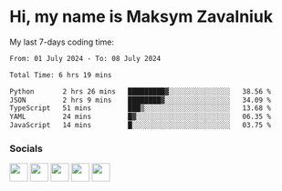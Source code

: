 Hi, my name is Maksym Zavalniuk
========================================================================================================================================

My last 7-days coding time:
<!--START_SECTION:waka-->

```txt
From: 01 July 2024 - To: 08 July 2024

Total Time: 6 hrs 19 mins

Python       2 hrs 26 mins   █████████▓░░░░░░░░░░░░░░░   38.56 %
JSON         2 hrs 9 mins    ████████▓░░░░░░░░░░░░░░░░   34.09 %
TypeScript   51 mins         ███▒░░░░░░░░░░░░░░░░░░░░░   13.68 %
YAML         24 mins         █▓░░░░░░░░░░░░░░░░░░░░░░░   06.35 %
JavaScript   14 mins         █░░░░░░░░░░░░░░░░░░░░░░░░   03.75 %
```

<!--END_SECTION:waka-->


### Socials

<p align="left"> <a href="https://www.dev.to/mezgoodle" target="_blank" rel="noreferrer"><img src="https://raw.githubusercontent.com/danielcranney/readme-generator/main/public/icons/socials/devdotto.svg" width="32" height="32" /></a> <a href="https://discord.com/users/mezgoodle" target="_blank" rel="noreferrer"><img src="https://raw.githubusercontent.com/danielcranney/readme-generator/main/public/icons/socials/discord.svg" width="32" height="32" /></a> <a href="https://www.github.com/mezgoodle" target="_blank" rel="noreferrer"><img src="https://raw.githubusercontent.com/danielcranney/readme-generator/main/public/icons/socials/github.svg" width="32" height="32" /></a> <a href="http://www.instagram.com/sylvenis" target="_blank" rel="noreferrer"><img src="https://raw.githubusercontent.com/danielcranney/readme-generator/main/public/icons/socials/instagram.svg" width="32" height="32" /></a> <a href="https://www.linkedin.com/in/maksym-zavalniuk-ba4a72193" target="_blank" rel="noreferrer"><img src="https://raw.githubusercontent.com/danielcranney/readme-generator/main/public/icons/socials/linkedin.svg" width="32" height="32" /></a></p>
